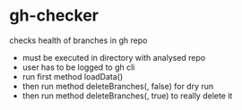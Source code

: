 # gh-checker
checks health of branches in gh repo
- must be executed in directory with analysed repo
- user has to be logged to gh cli
- run first method loadData()
- then run method deleteBranches(<type>, false) for dry run
- then run method deleteBranches(<type>, true) to really delete it
